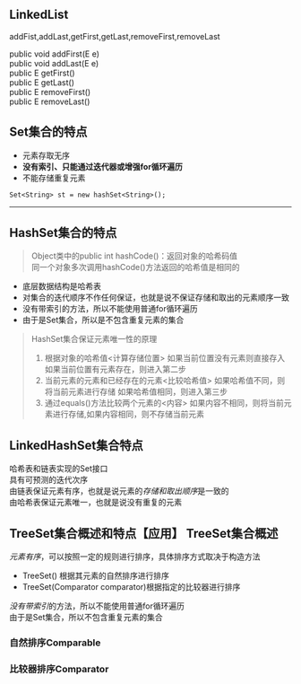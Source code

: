 ## LinkedList
addFist,addLast,getFirst,getLast,removeFirst,removeLast

public void addFirst(E e)   
public void addLast(E e)   
public E getFirst()   
public E getLast()   
public E removeFirst()   
public E removeLast()

## Set集合的特点
- 元素存取无序  
- **没有索引、只能通过迭代器或增强for循环遍历**  
- 不能存储重复元素  

`Set<String> st = new hashSet<String>();`

---
               
## HashSet集合的特点

> Object类中的public int hashCode()：返回对象的哈希码值  
同一个对象多次调用hashCode()方法返回的哈希值是相同的

- 底层数据结构是哈希表  
- 对集合的迭代顺序不作任何保证，也就是说不保证存储和取出的元素顺序一致  
- 没有带索引的方法，所以不能使用普通for循环遍历   
- 由于是Set集合，所以是不包含重复元素的集合

> HashSet集合保证元素唯一性的原理   
> 1. 根据对象的哈希值<计算存储位置> 如果当前位置没有元素则直接存入 如果当前位置有元素存在，则进入第二步   
> 2. 当前元素的元素和已经存在的元素<比较哈希值> 如果哈希值不同，则将当前元素进行存储 如果哈希值相同，则进入第三步  
> 3. 通过equals()方法比较两个元素的<内容> 如果内容不相同，则将当前元素进行存储,如果内容相同，则不存储当前元素

## LinkedHashSet集合特点
哈希表和链表实现的Set接口    
具有可预测的迭代次序   
由链表保证元素有序，也就是说元素的*存储和取出顺序*是一致的  
由哈希表保证元素唯一，也就是说没有重复的元素

## TreeSet集合概述和特点【应用】 TreeSet集合概述
*元素有序*，可以按照一定的规则进行排序，具体排序方式取决于构造方法     
- TreeSet()  根据其元素的自然排序进行排序
- TreeSet(Comparator comparator)根据指定的比较器进行排序   

*没有带索引*的方法，所以不能使用普通for循环遍历  
由于是Set集合，所以不包含重复元素的集合


### 自然排序Comparable
### 比较器排序Comparator